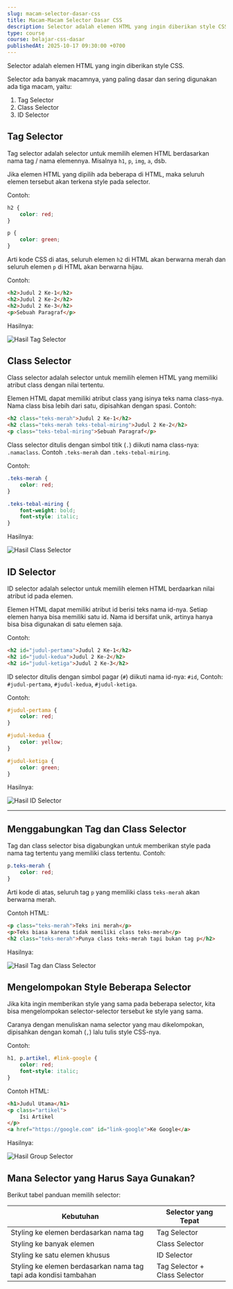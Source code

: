 ```yaml
---
slug: macam-selector-dasar-css
title: Macam-Macam Selector Dasar CSS
description: Selector adalah elemen HTML yang ingin diberikan style CSS. Ada tiga selector dasar, Tag, Class dan Id Selector
type: course
course: belajar-css-dasar
publishedAt: 2025-10-17 09:30:00 +0700
---
```


Selector adalah elemen HTML yang ingin diberikan style CSS.

Selector ada banyak macamnya, yang paling dasar dan sering digunakan ada tiga macam, yaitu:

1. Tag Selector
2. Class Selector
3. ID Selector

## Tag Selector

Tag selector adalah selector untuk memilih elemen HTML berdasarkan nama tag / nama elemennya. Misalnya `h1`, `p`, `img`, `a`, dsb.

Jika elemen HTML yang dipilih ada beberapa di HTML, maka seluruh elemen tersebut akan terkena style pada selector.

Contoh:

```css
h2 {
    color: red;
}

p {
    color: green;
}
```

Arti kode CSS di atas, seluruh elemen `h2` di HTML akan berwarna merah dan seluruh elemen `p` di HTML akan berwarna hijau.

Contoh:

```html
<h2>Judul 2 Ke-1</h2>
<h2>Judul 2 Ke-2</h2>
<h2>Judul 2 Ke-3</h2>
<p>Sebuah Paragraf</p>
```

Hasilnya:

![Hasil Tag Selector](./images/4-macam-selector-dasar-css/hasil-tag-selector.png)

## Class Selector

Class selector adalah selector untuk memilih elemen HTML yang memiliki atribut class dengan nilai tertentu.

Elemen HTML dapat memiliki atribut class yang isinya teks nama class-nya. Nama class bisa lebih dari satu, dipisahkan dengan spasi. Contoh:

```html
<h2 class="teks-merah">Judul 2 Ke-1</h2>
<h2 class="teks-merah teks-tebal-miring">Judul 2 Ke-2</h2>
<p class="teks-tebal-miring">Sebuah Paragraf</p>
```

Class selector ditulis dengan simbol titik (`.`) diikuti nama class-nya: `.namaclass`. Contoh `.teks-merah` dan `.teks-tebal-miring`.

Contoh:

```css
.teks-merah {
    color: red;
}

.teks-tebal-miring {
    font-weight: bold;
    font-style: italic;
}
```

Hasilnya:

![Hasil Class Selector](./images/4-macam-selector-dasar-css/hasil-class-selector.png)

## ID Selector

ID selector adalah selector untuk memilih elemen HTML berdaarkan nilai atribut id pada elemen.

Elemen HTML dapat memiliki atribut id berisi teks nama id-nya. Setiap elemen hanya bisa memiliki satu id. Nama id bersifat unik, artinya hanya bisa bisa digunakan di satu elemen saja.

Contoh:

```html
<h2 id="judul-pertama">Judul 2 Ke-1</h2>
<h2 id="judul-kedua">Judul 2 Ke-2</h2>
<h2 id="judul-ketiga">Judul 2 Ke-3</h2>
```

ID selector ditulis dengan simbol pagar (`#`) diikuti nama id-nya: `#id`, Contoh: `#judul-pertama`, `#judul-kedua`, `#judul-ketiga`.

Contoh:

```css
#judul-pertama {
    color: red;
}

#judul-kedua {
    color: yellow;
}

#judul-ketiga {
    color: green;
}
```

Hasilnya:

![Hasil ID Selector](./images/4-macam-selector-dasar-css/hasil-id-selector.png)

---

## Menggabungkan Tag dan Class Selector

Tag dan class selector bisa digabungkan untuk memberikan style pada nama tag tertentu yang memiliki class tertentu. Contoh:

```css
p.teks-merah {
    color: red;
}
```

Arti kode di atas, seluruh tag `p` yang memiliki class `teks-merah` akan berwarna merah.

Contoh HTML:

```html
<p class="teks-merah">Teks ini merah</p>
<p>Teks biasa karena tidak memiliki class teks-merah</p>
<h2 class="teks-merah">Punya class teks-merah tapi bukan tag p</h2>
```

Hasilnya:

![Hasil Tag dan Class Selector](./images/4-macam-selector-dasar-css/hasil-tag-class-selector.png)

## Mengelompokan Style Beberapa Selector

Jika kita ingin memberikan style yang sama pada beberapa selector, kita bisa mengelompokan selector-selector tersebut ke style yang sama.

Caranya dengan menuliskan nama selector yang mau dikelompokan, dipisahkan dengan komah (`,`) lalu tulis style CSS-nya.

Contoh:

```css
h1, p.artikel, #link-google {
    color: red;
    font-style: italic;
}
```

Contoh HTML:

```html
<h1>Judul Utama</h1>
<p class="artikel">
    Isi Artikel
</p>
<a href="https://google.com" id="link-google">Ke Google</a>
```

Hasilnya:

![Hasil Group Selector](./images/4-macam-selector-dasar-css/hasil-group-selector.png)

## Mana Selector yang Harus Saya Gunakan?

Berikut tabel panduan memilih selector:

| Kebutuhan | Selector yang Tepat |
| -------- | -------- |
| Styling ke elemen berdasarkan nama tag     | Tag Selector     |
| Styling ke banyak elemen     | Class Selector     |
| Styling ke satu elemen khusus     | ID Selector     |
| Styling ke elemen berdasarkan nama tag tapi ada kondisi tambahan     | Tag Selector + Class Selector    |
